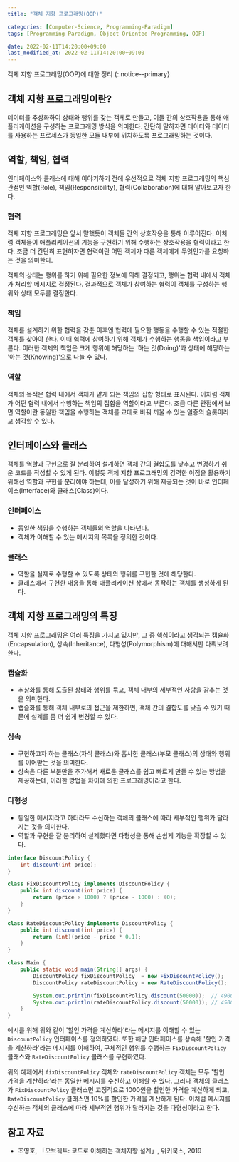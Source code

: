 ```yaml
---
title: "객체 지향 프로그래밍(OOP)"

categories: [Computer-Science, Programming-Paradigm]
tags: [Programming Paradigm, Object Oriented Programming, OOP]

date: 2022-02-11T14:20:00+09:00
last_modified_at: 2022-02-11T14:20:00+09:00
---
```


객체 지향 프로그래밍(OOP)에 대한 정리
{:.notice--primary}

## 객체 지향 프로그래밍이란?

데이터를 추상화하여 상태와 행위를 갖는 객체로 만들고, 이들 간의 상호작용을 통해 애플리케이션을 구성하는 프로그래밍 방식을 의미한다. 간단히 말하자면 데이터와 데이터를 사용하는 프로세스가 동일한 모듈 내부에 위치하도록 프로그래밍하는 것이다.

## 역할, 책임, 협력

인터페이스와 클래스에 대해 이야기하기 전에 우선적으로 객체 지향 프로그래밍의 핵심 관점인 역할(Role), 책임(Responsibility), 협력(Collaboration)에 대해 알아보고자 한다.

### 협력

객체 지향 프로그래밍은 앞서 말했듯이 객체들 간의 상호작용을 통해 이루어진다. 이처럼 객체들이 애플리케이션의 기능을 구현하기 위해 수행하는 상호작용을 협력이라고 한다. 조금 더 간단히 표현하자면 협력이란 어떤 객체가 다른 객체에게 무엇인가를 요청하는 것을 의미한다.

객체의 상태는 행위를 하기 위해 필요한 정보에 의해 결정되고, 행위는 협력 내에서 객체가 처리할 메시지로 결정된다. 결과적으로 객체가 참여하는 협력이 객체를 구성하는 행위와 상태 모두를 결정한다.

### 책임

객체를 설계하기 위한 협력을 갖춘 이후엔 협력에 필요한 행동을 수행할 수 있는 적절한 객체를 찾아야 한다. 이때 협력에 참여하기 위해 객체가 수행하는 행동을 책임이라고 부른다. 이러한 객체의 책임은 크게 행위에 해당하는 '하는 것(Doing)'과 상태에 해당하는 '아는 것(Knowing)'으로 나눌 수 있다.

### 역할

객체의 목적은 협력 내에서 객체가 맡게 되는 책임의 집합 형태로 표시된다. 이처럼 객체가 어떤 협력 내에서 수행하는 책임의 집합을 역할이라고 부른다. 조금 다른 관점에서 보면 역할이란 동일한 책임을 수행하는 객체를 교대로 바꿔 끼울 수 있는 일종의 슬롯이라고 생각할 수 있다.

## 인터페이스와 클래스

객체를 역할과 구현으로 잘 분리하여 설계하면 객체 간의 결합도를 낮추고 변경하기 쉬운 코드를 작성할 수 있게 된다. 이렇듯 객체 지향 프로그래밍의 강력한 이점을 활용하기 위해선 역할과 구현을 분리해야 하는데, 이를 달성하기 위해 제공되는 것이 바로 인터페이스(Interface)와 클래스(Class)이다.

### 인터페이스

- 동일한 책임을 수행하는 객체들의 역할을 나타낸다.
- 객체가 이해할 수 있는 메시지의 목록을 정의한 것이다.

### 클래스

- 역할을 실제로 수행할 수 있도록 상태와 행위를 구현한 것에 해당한다.
- 클래스에서 구현한 내용을 통해 애플리케이션 상에서 동작하는 객체를 생성하게 된다.

## 객체 지향 프로그래밍의 특징

객체 지향 프로그래밍은 여러 특징을 가지고 있지만, 그 중 핵심이라고 생각되는 캡슐화(Encapsulation), 상속(Inheritance), 다형성(Polymorphism)에 대해서만 다뤄보려 한다.

### 캡슐화

- 추상화를 통해 도출된 상태와 행위를 묶고, 객체 내부의 세부적인 사항을 감추는 것을 의미한다.
- 캡슐화를 통해 객체 내부로의 접근을 제한하면, 객체 간의 결합도를 낮출 수 있기 때문에 설계를 좀 더 쉽게 변경할 수 있다.

### 상속

- 구현하고자 하는 클래스(자식 클래스)와 흡사한 클래스(부모 클래스)의 상태와 행위를 이어받는 것을 의미한다.
- 상속은 다른 부분만을 추가해서 새로운 클래스를 쉽고 빠르게 만들 수 있는 방법을 제공하는데, 이러한 방법을 차이에 의한 프로그래밍이라고 한다.

### 다형성

- 동일한 메시지라고 하더라도 수신하는 객체의 클래스에 따라 세부적인 행위가 달라지는 것을 의미한다.
- 역할과 구현을 잘 분리하여 설계했다면 다형성을 통해 손쉽게 기능을 확장할 수 있다.

``` java
interface DiscountPolicy {
    int discount(int price);
}

class FixDiscountPolicy implements DiscountPolicy {
    public int discount(int price) {
        return (price > 1000) ? (price - 1000) : (0);
    }
}

class RateDiscountPolicy implements DiscountPolicy {
    public int discount(int price) {
        return (int)(price - price * 0.1);
    }
}

class Main {
    public static void main(String[] args) {
        DiscountPolicy fixDiscountPolicy  = new FixDiscountPolicy();
        DiscountPolicy rateDiscountPolicy = new RateDiscountPolicy();

        System.out.println(fixDiscountPolicy.discount(50000));  // 49000
        System.out.println(rateDiscountPolicy.discount(50000)); // 45000
    }
}
```

예시를 위해 위와 같이 '할인 가격을 계산하라'라는 메시지를 이해할 수 있는 `DiscountPolicy` 인터페이스를 정의하였다. 또한 해당 인터페이스를 상속해 '할인 가격을 계산하라'라는 메시지를 이해하여, 구체적인 행위를 수행하는 `FixDiscountPolicy` 클래스와 `RateDiscountPolicy` 클래스를 구현하였다.

위의 예제에서 `fixDiscountPolicy` 객체와 `rateDiscountPolicy` 객체는 모두 '할인 가격을 계산하라'라는 동일한 메시지를 수신하고 이해할 수 있다. 그러나 객체의 클래스가 `FixDiscountPolicy` 클래스면 고정적으로 1000원을 할인한 가격을 계산하게 되고, `RateDiscountPolicy` 클래스면 10%를 할인한 가격을 계산하게 된다. 이처럼 메시지를 수신하는 객체의 클래스에 따라 세부적인 행위가 달라지는 것을 다형성이라고 한다.

## 참고 자료

- 조영호, 「오브젝트: 코드로 이해하는 객체지향 설계」, 위키북스, 2019